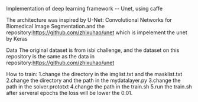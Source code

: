 Implementation of deep learning framework -- Unet, using caffe

The architecture was inspired by U-Net: Convolutional Networks for Biomedical Image Segmentation.and the repository:https://github.com/zhixuhao/unet which is impelement the unet by Keras 

Data
The original dataset is from isbi challenge, and the dataset on this repository is the same as the data in repository:https://github.com/zhixuhao/unet 

How to train:
1.change the directory in the imglist.txt and the masklist.txt
2.change the directory and the path in the mydatalayer.py 
3.change the path in the solver.prototxt
4.change the path in the train.sh
5.run the train.sh
after serveral epochs the loss will be lower the 0.01.

